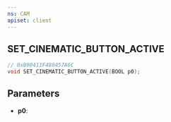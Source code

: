 ```yaml
---
ns: CAM
apiset: client
---
```

## SET_CINEMATIC_BUTTON_ACTIVE

```c
// 0xB90411F480457A6C
void SET_CINEMATIC_BUTTON_ACTIVE(BOOL p0);
```


## Parameters
* **p0**:



